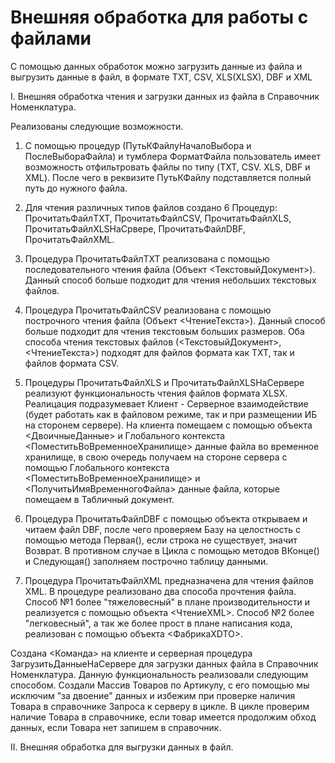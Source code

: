 # Внешняя обработка для работы с файлами
С помощью данных обработок можно загрузить данные из файла и выгрузить данные в файл, в формате TXT, CSV, XLS(XLSX), DBF и XML

I. Внешняя обработка чтения и загрузки данных из файла в Справочник Номенклатура.

Реализованы следующие возможности.
1. С помощью процедур (ПутьКФайлуНачалоВыбора и ПослеВыбораФайла) и тумблера ФорматФайла пользователь имеет возможность отфильтровать
   файлы по типу (TXT, CSV. XLS, DBF и XML). После чего в реквизите ПутьКФайлу подставляется полный путь до нужного файла.
2. Для чтения различных типов файлов создано 6 Процедур: ПрочитатьФайлTXT, ПрочитатьФайлCSV, ПрочитатьФайлXLS, ПрочитатьФайлXLSНаСрвере,
   ПрочитатьФайлDBF, ПрочитатьФайлXML.
3. Процедура ПрочитатьФайлTXT реализована с помощью последовательного чтения файла (Объект <ТекстовыйДокумент>). Данный способ больше
   подходит для чтения небольших текстовых файлов.
4. Процедура ПрочитатьФайлCSV реализована с помощью построчного чтения файла (Объект <ЧтениеТекста>). Данный способ больше подходит для
   чтения текстовым больших размеров.
   Оба способа чтения текстовых файлов (<ТекстовыйДокумент>, <ЧтениеТекста>) подходят для файлов формата как TXT, так и файлов формата CSV.
   
5. Процедуры ПрочитатьФайлXLS и ПрочитатьФайлXLSНаСервере реализуют функциональность чтения файлов формата XLSX. Реалицация подразумевает
   Клиент - Серверное взаимодействие (будет работать как в файловом режиме, так и при размещении ИБ на сторонем сервере). На клиента 
   помещаем с помощью объекта <ДвоичныеДанные> и Глобального контекста <ПоместитьВоВременноеХранилище> данные файла во временное хранилище,
   в свою очередь получаем на стороне сервера с помощью Глобального контекста <ПоместитьВоВременноеХранилище> и <ПолучитьИмяВременногоФайла>
   данные файла, которые помещаем в Табличный документ.
6. Процедура ПрочитатьФайлDBF с помощью объекта <XBase> открываем и читаем файл DBF, после чего проверяем Базу на целостность с помощью
   метода Первая(), если строка не существует, значит Возврат. В противном случае в Цикла с помощью методов ВКонце() и Следующая() заполняем
   построчно таблицу данными.
7. Процедура ПрочитатьФайлXML предназначена для чтения файлов XML. В процедуре реализовано два способа прочтения файла. Способ №1 более
   "тяжеловесный" в плане производительности и реализуется с помощью объекта <ЧтениеXML>. Способ №2 более "легковесный", а так же более
   прост в плане написания кода, реализован с помощью объекта <ФабрикаXDTO>.
   
Создана <Команда> на клиенте и серверная процедура ЗагрузитьДанныеНаСервере для загрузки данных файла в Справочник Номенклатура.
Данную функциональность реализовали следующим способом. Создали Массив Товаров по Артикулу, с его помощью мы исключим "за двоение" данных
и избежим при проверке наличия Товара в справочнике Запроса к серверу в цикле. В цикле проверим наличие Товара в справочнике, если товар
имеется продолжим обход данных, если Товара нет запишем в справочник.

II. Внешняя обработка для выгрузки данных в файл.



